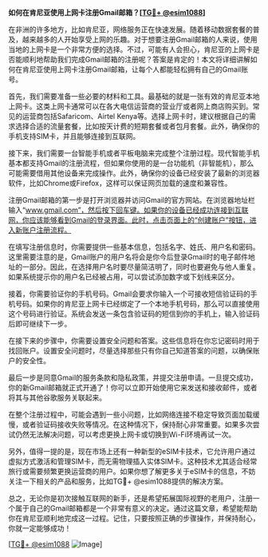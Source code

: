**如何在肯尼亚使用上网卡注册Gmail邮箱？[[TG💪+ @esim1088](https://t.me/s/esim1088)]**

在非洲的许多地方，比如肯尼亚，网络服务正在快速发展。随着移动数据套餐的普及，越来越多的人开始享受上网的乐趣。对于想要注册Gmail邮箱的人来说，使用当地的上网卡是一个非常方便的选择。不过，可能有人会担心，肯尼亚的上网卡是否能顺利地帮助我们完成Gmail邮箱的注册呢？答案是肯定的！本文将详细讲解如何在肯尼亚使用上网卡注册Gmail邮箱，让每个人都能轻松拥有自己的Gmail账号。

首先，我们需要准备一些必要的材料和工具。最基础的就是一张有效的肯尼亚本地上网卡。这类上网卡通常可以在各大电信运营商的营业厅或者网上商店购买到。常见的运营商包括Safaricom、Airtel Kenya等。选择上网卡时，建议根据自己的需求选择合适的流量套餐，比如按天计费的短期套餐或者包月套餐。此外，确保你的手机支持SIM卡，并且能够连接到互联网。

接下来，我们需要一台智能手机或者平板电脑来完成整个注册过程。现代智能手机基本都支持Gmail的注册流程，但如果你使用的是一台功能机（非智能机），那么可能需要借用其他设备来完成操作。此外，确保你的设备已经安装了最新的浏览器软件，比如Chrome或Firefox，这样可以保证网页加载的速度和兼容性。

注册Gmail邮箱的第一步是打开浏览器并访问Gmail的官方网站。在浏览器地址栏输入“www.gmail.com”，然后按下回车键。如果你的设备已经成功连接到互联网，你应该能够看到Gmail的登录界面。此时，点击页面上的“创建账户”按钮，进入新账户注册流程。

在填写注册信息时，你需要提供一些基本信息，包括名字、姓氏、用户名和密码。这里需要注意的是，Gmail账户的用户名将会是你今后登录Gmail时的电子邮件地址的一部分。因此，在选择用户名时要尽量简洁明了，同时也要避免与他人重复。如果系统提示你的用户名已经被占用，可以尝试添加数字或下划线来区分。

接着，你需要验证你的手机号码。Gmail会要求你输入一个可接收短信验证码的手机号码。如果你的肯尼亚上网卡已经绑定了一个本地手机号码，那么可以直接使用这个号码进行验证。系统会发送一条包含验证码的短信到你的手机上，输入验证码后即可继续下一步。

在接下来的步骤中，你需要设置安全问题和答案。这些信息将在你忘记密码时用于找回账户。设置安全问题时，尽量选择那些只有你自己知道答案的问题，以确保账户的安全性。

最后一步是同意Gmail的服务条款和隐私政策，并提交注册申请。一旦提交成功，你的新Gmail邮箱就正式开通了！你可以立即开始使用它来发送和接收邮件，或者将其与其他谷歌服务关联起来。

在整个注册过程中，可能会遇到一些小问题，比如网络连接不稳定导致页面加载缓慢，或者验证码接收失败等情况。在这种情况下，保持耐心非常重要。如果多次尝试仍然无法解决问题，可以考虑更换上网卡或切换到Wi-Fi环境再试一次。

另外，值得一提的是，现在市场上还有一种新型的eSIM卡技术，它允许用户通过虚拟方式激活和管理SIM卡，而无需物理插入实体SIM卡。这种技术尤其适合经常旅行或需要频繁更换运营商的用户。如果你想了解更多关于eSIM卡的信息，不妨关注一下相关的产品和服务，比如TG💪+ @esim1088提供的解决方案。

总之，无论你是初次接触互联网的新手，还是希望拓展国际视野的老用户，注册一个属于自己的Gmail邮箱都是一个非常有意义的决定。通过这篇文章，希望能帮助你在肯尼亚顺利地完成这一过程。记住，只要按照正确的步骤操作，并保持耐心，你就一定能够成功！

[[TG💪+ @esim1088](https://t.me/s/esim1088) ![Image](https://i.postimg.cc/4NQfJmqS/Snipaste-2025-05-13-00-14-12.png)]
